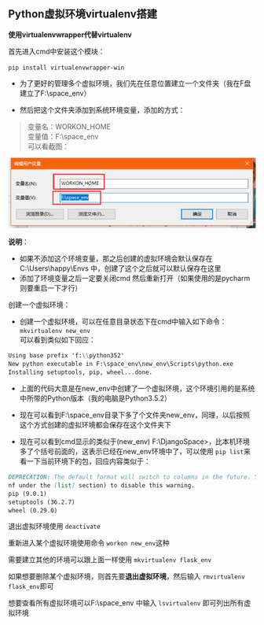 ## Python虚拟环境virtualenv搭建

**使用virtualenvwrapper代替virtualenv**

首先进入cmd中安装这个模块：

`pip install virtualenvwrapper-win`

- 为了更好的管理多个虚拟环境，我们先在任意位置建立一个文件夹（我在F盘建立了F:\space_env）

- 然后把这个文件夹添加到系统环境变量，添加的方式：
>变量名：WORKON_HOME </br> 变量值：F:\space_env
</br>可以看截图：

![环境变量](https://github.com/Hopetree/Notebook/blob/master/screenshots/virtualenv001.png)

**说明**：
- 如果不添加这个环境变量，那之后创建的虚拟环境会默认保存在C:\Users\happy\Envs 中，创建了这个之后就可以默认保存在这里
- 添加了环境变量之后一定要关闭cmd 然后重新打开（如果使用的是pycharm则要重启一下才行）

创建一个虚拟环境：
- 创建一个虚拟环境，可以在任意目录状态下在cmd中输入如下命令：`mkvirtualenv new_env`
</br>可以看到类似如下回应：
```markdown
Using base prefix 'f:\\python352'
New python executable in F:\space_env\new_env\Scripts\python.exe
Installing setuptools, pip, wheel...done.
```
- 上面的代码大意是在new_env中创建了一个虚拟环境，这个环境引用的是系统中所带的Python版本（我的电脑是Python3.5.2）

- 现在可以看到F:\space_env目录下多了个文件夹new_env，同理，以后按照这个方式创建的虚拟环境都会保存在这个文件夹下

- 现在可以看到cmd显示的类似于(new_env) F:\DjangoSpace>，比本机环境多了个括号前面的，这表示已经在new_env环境中了，可以使用 `pip list`来看一下当前环境下的包，回应内容类似于：
```markdown
DEPRECATION: The default format will switch to columns in the future. You can use --format=(legacy|columns) (or define a format=(legacy|columns) in your pip.co
nf under the [list] section) to disable this warning.
pip (9.0.1)
setuptools (36.2.7)
wheel (0.29.0)
```
退出虚拟环境使用 `deactivate`

重新进入某个虚拟环境使用命令 `workon new_env`这种

需要建立其他的环境可以跟上面一样使用 `mkvirtualenv flask_env`

如果想要删除某个虚拟环境，则首先要**退出虚拟环境**，然后输入 `rmvirtualenv flask_env`即可

想要查看所有虚拟环境可以F:\space_env 中输入 `lsvirtualenv` 即可列出所有虚拟环境
